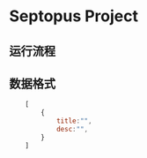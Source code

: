 # Septopus Project

## 运行流程

## 数据格式

```Javascript
    [
        {
            title:"",
            desc:"",
        }
    ]
```
